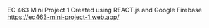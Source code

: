 EC 463 Mini Project 1
Created using REACT.js and Google Firebase
https://ec463-mini-project-1.web.app/
